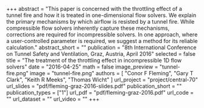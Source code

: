 +++
abstract = "This paper is concerned with the throttling effect of a tunnel fire and how it is treated in one-dimensional flow solvers. We explain the primary mechanisms by which airflow is resisted by a tunnel fire. While compressible flow solvers inherently capture these mechanisms, corrections are required for incompressible solvers. In one approach, where a user-controlled parameter is required, we suggest a method for its reliable calculation."
abstract_short = ""
publication = "8th International Conference on Tunnel Safety and Ventilation, Graz, Austria, April 2016"
selected = false
title = "The treatment of the throttling effect in incompressible 1D flow solvers"
date = "2016-04-25"
math = false
image_preview = "tunnel-fire.png"
image = "tunnel-fire.png"
authors = [
  "Conor F Fleming",
  "Gary T Clark",
  "Keith R Meeks",
  "Thomas Wicht"
]
url_project = "project/central-70"
url_slides = "pdf/fleming-graz-2016-slides.pdf"
publication_short = ""
publication_types = ["1"]
url_pdf = "pdf/fleming-graz-2016.pdf"
url_code = ""
url_dataset = ""
url_video = ""
+++
